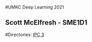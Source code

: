 #UMKC Deep Learning 2021

## Scott McElfresh - SME1D1

#Directories:
[IPC 3](https://github.com/sme1d1/UMKC_DeepLearning2021/tree/master/ICP/ICP3)
